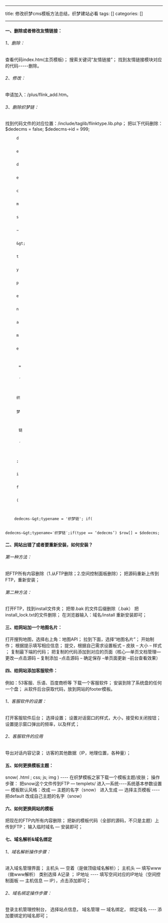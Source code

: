 
--- 
title:  修改织梦cms模板方法总结，织梦建站必看 
tags: []
categories: [] 

---
#### 一、删除或者修改友情链接：

###### 1、删除：

查看代码index.htm(主页模板)； 搜索关键词“友情链接”； 找到友情链接模块对应的代码-----删除。

###### 2、修改：

申请加入：/plus/flink_add.htm。

###### 3、删除织梦链：

找到代码文件的对应位置：/include/taglib/flinktype.lib.php； 把以下代码删除： $dedecms = false; $dedecms-&gt;id = 999;  
     
      
       
       
         d 
        
       
         e 
        
       
         d 
        
       
         e 
        
       
         c 
        
       
         m 
        
       
         s 
        
       
         − 
        
       
         &gt; 
        
       
         t 
        
       
         y 
        
       
         p 
        
       
         e 
        
       
         n 
        
       
         a 
        
       
         m 
        
       
         e 
        
        
        
          = 
         
        
          ′ 
         
        
       
         织 
        
       
         梦 
        
        
        
          链 
         
        
          ′ 
         
        
       
         ; 
        
       
         i 
        
       
         f 
        
       
         ( 
        
       
      
        dedecms-&gt;typename = '织梦链'; if( 
       
      
    dedecms−&gt;typename=′织梦链′;if(type == ‘dedecms’) $row[] = $dedecms;

#### 二、网站出错了或者要重新安装，如何安装？

###### 第一种方法：

把FTP所有内容删除（1.从FTP删除；2.空间控制面板删除）； 把源码重新上传到FTP，重新安装；

###### 第二种方法：

打开FTP，找到install文件夹； 把带.bak 的文件后缀删除（.bak） 把install_lock.txt的文件删除； 在浏览器输入：域名/install 重新安装即可；

#### 三、给网站加一个地图名片：

打开搜狗地图，选择右上角：地图API； 拉到下面，选择“地图名片”； 开始制作； 根据提示填写相应信息； 提交，根据自己需求设置板式 – 皮肤 – 大小 – 样式 ； 复制最下端的代码； 把复制的代码添加到对应的页面（核心—单页文档管理—更改—点击源码 – 复制添加 –点击源码 – 确定保存 –单页面更新 –前台查看效果）

#### 四、给网站添加客服软件：

例如：53客服、乐语、百度商桥等 下载一个客服软件； 安装到除了系统盘的任何一个盘； 从软件后台获取代码，放到网站的footer模板。

###### 1、客服软件的设置：

打开客服软件后台； 选择设置； 设置对话窗口的样式，大小，接受和关闭按钮； 设置提示窗口弹出的频率，以及样式；

###### 2、客服软件的应用

导出对话内容记录； 访客的其他数据（IP，地理位置，各种量）；

#### 五、如何更换模板主题：

snow( .html ; css; js; img ) ---- 在织梦模板之家下载一个模板主题/皮肤； 操作步骤： 把snow这个文件传到FTP — templets/ 进入—系统----系统基本参数设置 — 模板默认风格：改成 — 主题的名字（snow） 进入生成 — 选择主页模板 ---- 把default 改成自己主题的名字（snow）

#### 六、如何更换网站的模板

把现在的FTP内所有内容删除； 把新的模板代码（全部的源码，不只是主题）上传到FTP； 输入临时域名 — 安装即可；

#### 七、域名解析&amp;域名绑定

###### 1、域名解析操作步骤：

进入域名管理界面； 主机头 — 空着（是做顶级域名解析）； 主机头 — 填写www（做www解析） 类别选择 A记录 ； IP地址 ---- 填写空间对应的IP地址（空间控制面板 — 主机信息 — IP），点击添加即可；

###### 2、域名绑定操作步骤：

登录主机管理控制台， 选择站点信息， 域名管理 — 域名绑定， 绑定域名 ---- 添加要绑定的域名即可；
